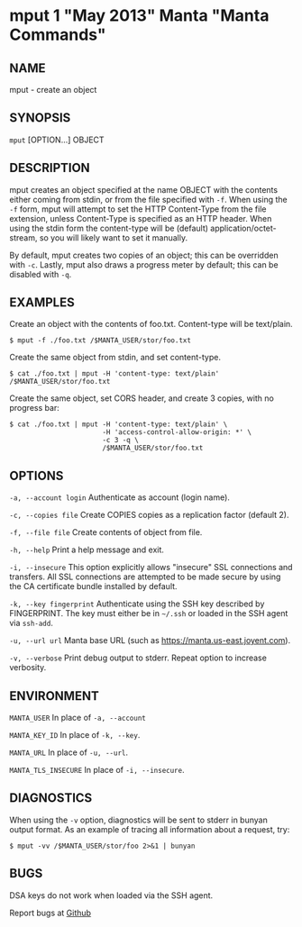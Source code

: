 mput 1 "May 2013" Manta "Manta Commands"
=======================================

NAME
----

mput - create an object

SYNOPSIS
--------

`mput` [OPTION...] OBJECT

DESCRIPTION
-----------

mput creates an object specified at the name OBJECT with the contents either
coming from stdin, or from the file specified with `-f`.  When using the `-f`
form, mput will attempt to set the HTTP Content-Type from the file extension,
unless Content-Type is specified as an HTTP header.  When using the stdin form
the content-type will be (default) application/octet-stream, so you will likely
want to set it manually.

By default, mput creates two copies of an object; this can be overridden with
`-c`.  Lastly, mput also draws a progress meter by default; this can be disabled
with `-q`.

EXAMPLES
--------

Create an object with the contents of foo.txt.  Content-type will be text/plain.

    $ mput -f ./foo.txt /$MANTA_USER/stor/foo.txt

Create the same object from stdin, and set content-type.

    $ cat ./foo.txt | mput -H 'content-type: text/plain' /$MANTA_USER/stor/foo.txt

Create the same object, set CORS header, and create 3 copies, with no progress bar:

    $ cat ./foo.txt | mput -H 'content-type: text/plain' \
                           -H 'access-control-allow-origin: *' \
                           -c 3 -q \
                           /$MANTA_USER/stor/foo.txt

OPTIONS
-------

`-a, --account login`
  Authenticate as account (login name).

`-c, --copies file`
  Create COPIES copies as a replication factor (default 2).

`-f, --file file`
  Create contents of object from file.

`-h, --help`
  Print a help message and exit.

`-i, --insecure`
  This option explicitly allows "insecure" SSL connections and transfers.  All
  SSL connections are attempted to be made secure by using the CA certificate
  bundle installed by default.

`-k, --key fingerprint`
  Authenticate using the SSH key described by FINGERPRINT.  The key must
  either be in `~/.ssh` or loaded in the SSH agent via `ssh-add`.

`-u, --url url`
  Manta base URL (such as https://manta.us-east.joyent.com).

`-v, --verbose`
  Print debug output to stderr.  Repeat option to increase verbosity.

ENVIRONMENT
-----------

`MANTA_USER`
  In place of `-a, --account`

`MANTA_KEY_ID`
  In place of `-k, --key`.

`MANTA_URL`
  In place of `-u, --url`.

`MANTA_TLS_INSECURE`
  In place of `-i, --insecure`.

DIAGNOSTICS
-----------

When using the `-v` option, diagnostics will be sent to stderr in bunyan
output format.  As an example of tracing all information about a request,
try:

    $ mput -vv /$MANTA_USER/stor/foo 2>&1 | bunyan

BUGS
----

DSA keys do not work when loaded via the SSH agent.

Report bugs at [Github](https://github.com/joyent/node-manta/issues)
